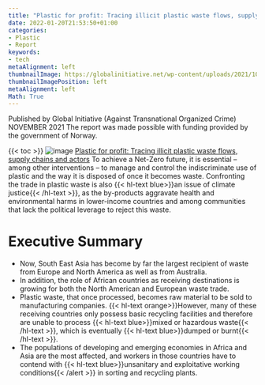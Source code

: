 ```yaml
---
title: "Plastic for profit: Tracing illicit plastic waste flows, supply chains and actors"
date: 2022-01-20T21:53:50+01:00
categories:
- Plastic
- Report
keywords:
- tech
metaAlignment: left
thumbnailImage: https://globalinitiative.net/wp-content/uploads/2021/10/Screenshot-2021-11-08-at-11.47.58-190x272.png
thumbnailImagePosition: left
metaAlignment: left
Math: True
---
```

Published by Global Initiative (Against Transnational Organized Crime)
NOVEMBER 2021
The report was made possible with funding provided by the government of Norway.
<!--more-->
{{< toc >}}
![image](https://user-images.githubusercontent.com/65668613/152503104-0ced23db-a426-4e86-a048-f14b99a30acd.png)
[Plastic for profit: Tracing illicit plastic waste flows, supply chains and actors](https://globalinitiative.net/wp-content/uploads/2021/10/GITOC-Plastic-for-Profit.pdf)
To achieve a Net-Zero future, it is essential – among other interventions – to manage and control the indiscriminate use of plastic and the way it is disposed of once it becomes waste. Confronting the trade in plastic waste is also {{< hl-text blue>}}an issue of climate justice{{< /hl-text >}}, as the by-products aggravate health and environmental harms in lower-income countries and among communities that lack the political leverage to reject this waste.

# Executive Summary
* Now, South East Asia has become by far the
largest recipient of waste from Europe and North America as well as from Australia.
* In addition, the role of African countries as receiving destinations is growing for both the North American and European waste trade.
* Plastic waste, that once processed, becomes raw material to be sold to manufacturing companies. {{< hl-text orange>}}However, many of these receiving countries only possess basic recycling facilities and therefore are unable to process {{< hl-text blue>}}mixed or hazardous waste{{< /hl-text >}}, which is eventually {{< hl-text blue>}}dumped or burnt{{< /hl-text >}}.
* The populations of developing and emerging economies in Africa and Asia are the most affected, and workers in those countries have to contend with {{< hl-text blue>}}unsanitary and exploitative working conditions{{< /alert >}} in sorting and recycling plants.
